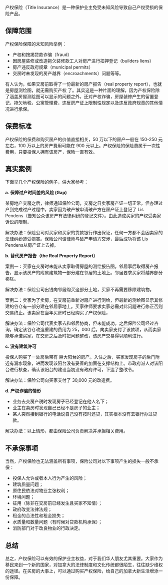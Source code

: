 
产权保险（Title Insurance）是一种保护业主免受未知风险导致自己产权受损的保险产品。

## 保障范围

产权保险保障的未知风险举例：

- 产权和按揭贷款诈骗（fraud）
- 因房屋装修或改造拖欠装修款工人对房产进行扣押登记（builders liens）
- 房产违反政府规章（municipal permits）
- 交房时未发现的房产越界（encroachments）问题等等。

有人认为，如果交房前取得了一份最新的房产报告（real property report），也就是房屋测绘图，就无需购买产权
了。其实这是一种片面的理解，因为产权保险除了涵盖房屋测绘图可以显示的问题之外，还对产权诈骗，房屋装修产生的留置登记，拖欠地税，公寓管理费，违反房产证上限制性规定以及违反政府规章的其他情况进行承保。

## 保费标准

产权保险的保费和购买房产的价值直接相关，50 万以下的房产一般在 150-250 元左右，100 万以上的房产费用可能在 900 元以上。产权保险的保险费属于一次性费用，只要投保人拥有该房产，保险一直有效。

## 真实案例

下面举几个产权保险的例子，供大家参考：

**a. 保障过户时间差的风险 (Gap)**

某房地产交房之后，律师通知保险公司，交房之日卖家房产证一切正常，但办理过户到完成过户过程中，卖家因为破产被申请破产方在房产证上登记了 Lis Pendens（告知公众该房产有法律纠纷的登记文件）。由此造成买家的产权受卖家诉讼的限制。

解决办法：保险公司对买家和买家的贷款银行作出保证，任何一方都不会因卖家的法律纠纷遭受损害。保险公司请律师与破产申请方交涉，最后成功将该 Lis Pendens从房产证上去掉。

**b. 替代房产报告（the Real Property Report）**

案例一：买家在交房时未能从卖家取得房屋的测绘报告图。邻居事后取得房产报告，显示该房产的附属建筑物一部分建在邻居的土地上。邻居要求买家将越界部分移除。

解决办法：保险公司出钱向邻居购买这部分土地，买家不再需要移除建筑物。

案例二：卖家为了卖房，在交房前重新对房产进行测绘，但最新的测绘图显示其修建的谷仓有一部分建在邻居家地上。买家律师要求卖家必需对此问题进行修正否则交易终止。该卖家在当年买房时已经购买了产权保险，

解决办法：保险公司代表卖家去和邻居协商，但未能成功。之后保险公司经过咨询，确定该谷仓改造重建的费用为 25，000 后，向卖家支付了该款项，从而卖家能够承诺买家，在交房之后及时把问题整改，该房产交易得以顺利进行。

**c. 没有建筑许可**

投保人购买了一处房后带有 巨大阳台的房产。入住之后，买家发现房子的后门附近有漏水现象，进而发现该阳台没有妥善的加固在支撑结构上。市政府派人对该阳台进行核查，确认该阳台的建设当初没有政府许可，下达了整改令。

解决办法：保险公司向买家支付了 30,000 元的改造费。

**d. 产权诈骗的情形**

- 业务去交房产税时发现房子已经登记在他人名下；
- 业主在卖房时发现自己已经不是房子的业主；
- 某人突然接到银行的电话说自己没有按时还贷，其实根本没有去银行办过贷款。

解决办法：以上情形，都由保险公司负责解决并承担相关费用。

## 不承保事项

当然，产权保险也无法涵盖所有事项，保险公司对以下事项产生的损失一般不承保：

- 投保人允许或者本人行为产生的风险；
- 建筑质量问题；
- 原住民依法对物业主张权利；
- 环境问题；
- 征用（除非在交房前已经发生且买家不知情）；
- 政府改变法律法规；
- 租金的合法性和租金损失；
- 水质量和数量问题（有时候对贷款机构承保）；
- 消防部门对于改良物业的行政决定。

## 总结

总之，产权保险可以有效的保护业主权益，对于我们华人朋友尤其重要。大家作为移民来到一个新的国家，对加拿大的法律制度和文化传统都很陌生，往往缺少维权的途径。在买房的大事上，可以通过购买产权保险，给自己的加拿大新生活增添一份保障。